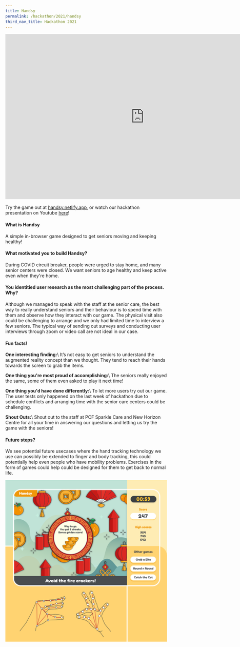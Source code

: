 ```yaml
---
title: Handsy
permalink: /hackathon/2021/handsy
third_nav_title: Hackathon 2021
---
```


<iframe src="https://docs.google.com/presentation/d/e/2PACX-1vS3a-QqrqSAPaPrhSNvPTgU3F6iVwzTDVeFug3D31iwHFYWpEOQJXIbWg4bsgKLclTS1wM0ofH7Cu0P/embed?start=false&loop=false&delayms=3000" frameborder="0" width="864" height="515" allowfullscreen="true" mozallowfullscreen="true" webkitallowfullscreen="true"></iframe>

Try the game out at [handsy.netlify.app](https://handsy.netlify.app), or watch our hackathon presentation on Youtube [here](https://www.youtube.com/embed/IMbe5M2EAa4)! 

#### What is Handsy
A simple in-browser game designed to get seniors moving and keeping healthy!

#### What motivated you to build Handsy?
During COVID circuit breaker, people were urged to stay home, and many senior centers were closed. We want seniors to age healthy and keep active even when they're home. 

#### You identitied user research as the most challenging part of the process. Why?
Although we managed to speak with the staff at the senior care, the best way to really understand seniors and their behaviour is to spend time with them and observe how they interact with our game. The physical visit also could be challenging to arrange and we only had limited time to interview a few seniors. The typical way of sending out surveys and conducting user interviews through zoom or video call are not ideal in our case.

#### Fun facts!
**One interesting finding:**\\
It’s not easy to get seniors to understand the augmented reality concept than we thought. They tend to reach their hands towards the screen to grab the items.

**One thing you're most proud of accomplishing:**\\
The seniors really enjoyed the same, some of them even asked to play it next time!

**One thing you'd have done differently:**\\
To let more users try out our game. The user tests only happened on the last week of hackathon due to schedule conflicts and arranging time with the senior care centers could be challenging.

**Shout Outs:**\\
Shout out to the staff at PCF Sparkle Care and New Horizon Centre for all your time in answering our questions and letting us try the game with the seniors!

#### Future steps? 
We see potential future usecases where the hand tracking technology we use can possibly be extended to finger and body tracking, this could potentially help even people who have mobility problems. Exercises in the form of games could help could be designed for them to get back to normal life.

![Handsy product image](/images/Handsy_snapshot.png)